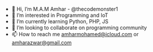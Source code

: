 - 👋 Hi, I’m M.A.M Amhar - @thecodemonster1 
- 👀 I’m interested in Programming and IoT
- 🌱 I’m currently learning Python, PHP, JS
- 💞️ I’m looking to collaborate on programming community
- 📫 How to reach me amharmohamed@icloud.com or amharazwar@gmail.com

<!---
thecodemonster1/thecodemonster1 is a ✨ special ✨ repository because its `README.md` (this file) appears on your GitHub profile.
You can click the Preview link to take a look at your changes.
--->
